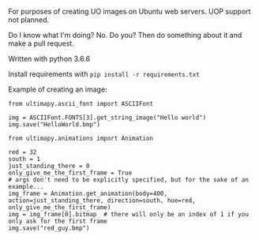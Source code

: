 For purposes of creating UO images on Ubuntu web servers. UOP support not planned.

Do I know what I'm doing? No. Do you? Then do something about it and make a pull request.

Written with python 3.6.6

Install requirements with `pip install -r requirements.txt`

Example of creating an image:

```
from ultimapy.ascii_font import ASCIIFont

img = ASCIIFont.FONTS[3].get_string_image("Hello world")
img.save("HelloWorld.bmp")

from ultimapy.animations import Animation

red = 32
south = 1
just_standing_there = 0
only_give_me_the_first_frame = True
# args don't need to be explicitly specified, but for the sake of an example...
img_frame = Animation.get_animation(body=400, action=just_standing_there, direction=south, hue=red, only_give_me_the_first_frame)
img = img_frame[0].bitmap  # there will only be an index of 1 if you only ask for the first frame
img.save("red_guy.bmp")
```